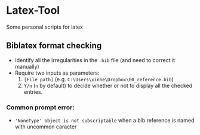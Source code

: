 # Latex-Tool
Some personal scripts for latex

## Biblatex format checking
- Identify all the irregularities in the `.bib` file (and need to correct it manually)
- Require two inputs as parameters:
    1. `[File path]` (e.g. `C:\Users\xinhe\Dropbox\00_reference.bib`)
    2. `Y/n` (`n` by default) to decide whether or not to display all the checked entries.

### Common prompt error:
- `'NoneType' object is not subscriptable` when a bib reference is named with uncommon caracter
